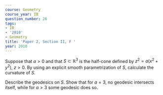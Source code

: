 ```yaml
---
course: Geometry
course_year: IB
question_number: 26
tags:
- IB
- '2010'
- Geometry
title: 'Paper 2, Section II, F '
year: 2010
---
```




Suppose that $a>0$ and that $S \subset \mathbb{R}^{3}$ is the half-cone defined by $z^{2}=a\left(x^{2}+y^{2}\right)$, $z>0$. By using an explicit smooth parametrization of $S$, calculate the curvature of $S$.

Describe the geodesics on $S$. Show that for $a=3$, no geodesic intersects itself, while for $a>3$ some geodesic does so.